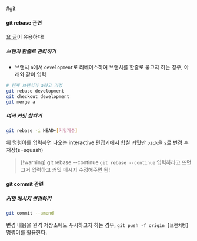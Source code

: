 #git
#### git rebase 관련
[요 글](https://wonyong-jang.github.io/git/2021/02/05/Github-Rebase.html)이 유용하다!
##### 브랜치 한줄로 관리하기
- 브랜치 `a`에서 `development`로 리베이스하여 브랜치를 한줄로 묶고자 하는 경우, 아래와 같이 입력
```bash
# 현재 브랜치가 a라고 가정
git rebase development
git checkout development
git merge a
```
##### 여러 커밋 합치기
```bash
git rebase -i HEAD~[커밋개수]
```
위 명령어를 입력하면 나오는 interactive 편집기에서 합칠 커밋만 `pick`을 `s`로 변경 후 저장(s=squash)

> [!warning] git rebase --continue
> `git rebase --continue` 입력하라고 뜨면 그거 입력하고 커밋 메시지 수정해주면 됨!

#### git commit 관련
##### 커밋 메시지 변경하기
```bash
git commit --amend
```
변경 내용을 원격 저장소에도 푸시하고자 하는 경우, `git push -f origin [브랜치명]` 명령어를 활용한다.
